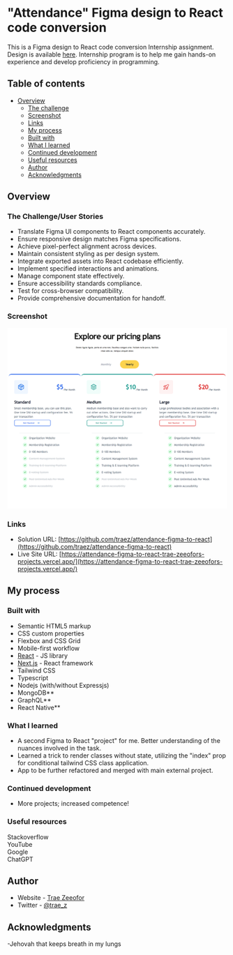 # "Attendance" Figma design to React code conversion

This is a Figma design to React code conversion Internship assignment. Design is available [here](https://www.figma.com/design/IKlybSP7jSdiYkNvDnEIIo/Peddlesoft-for-Business). Internship program is to help me gain hands-on experience and develop proficiency in programming.

## Table of contents

- [Overview](#overview)
  - [The challenge](#the-challenge)
  - [Screenshot](#screenshot)
  - [Links](#links)
  - [My process](#my-process)
  - [Built with](#built-with)
  - [What I learned](#what-i-learned)
  - [Continued development](#continued-development)
  - [Useful resources](#useful-resources)
  - [Author](#author)
  - [Acknowledgments](#acknowledgments)

## Overview

### The Challenge/User Stories

- Translate Figma UI components to React components accurately.
- Ensure responsive design matches Figma specifications.
- Achieve pixel-perfect alignment across devices.
- Maintain consistent styling as per design system.
- Integrate exported assets into React codebase efficiently.
- Implement specified interactions and animations.
- Manage component state effectively.
- Ensure accessibility standards compliance.
- Test for cross-browser compatibility.
- Provide comprehensive documentation for handoff.

### Screenshot

![](/public/screenshot-desktop.png)

### Links

- Solution URL: [https://github.com/traez/attendance-figma-to-react](https://github.com/traez/attendance-figma-to-react)
- Live Site URL: [https://attendance-figma-to-react-trae-zeeofors-projects.vercel.app/](https://attendance-figma-to-react-trae-zeeofors-projects.vercel.app/)

## My process

### Built with

- Semantic HTML5 markup
- CSS custom properties
- Flexbox and CSS Grid
- Mobile-first workflow
- [React](https://reactjs.org/) - JS library
- [Next.js](https://nextjs.org/) - React framework
- Tailwind CSS
- Typescript
- Nodejs (with/without Expressjs)
- MongoDB**
- GraphQL**  
- React Native**  

### What I learned

- A second Figma to React "project" for me. Better understanding of the nuances involved in the task.  
- Learned a trick to render classes without state, utilizing the "index" prop for conditional tailwind CSS class application.  
- App to be further refactored and merged with main external project.  

### Continued development

- More projects; increased competence!

### Useful resources

Stackoverflow  
YouTube  
Google  
ChatGPT

## Author

- Website - [Trae Zeeofor](https://github.com/traez)
- Twitter - [@trae_z](https://twitter.com/trae_z)

## Acknowledgments

-Jehovah that keeps breath in my lungs
